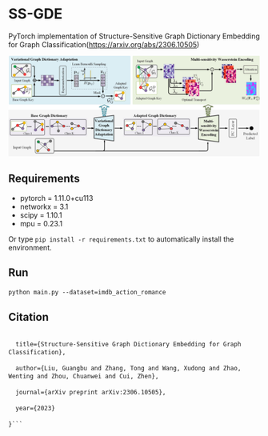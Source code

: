 # SS-GDE

PyTorch implementation of Structure-Sensitive Graph Dictionary Embedding for Graph Classification(https://arxiv.org/abs/2306.10505)

![architecture](/fig/SS-GDE_architecture.jpg)


## Requirements

* pytorch = 1.11.0+cu113
* networkx = 3.1
* scipy = 1.10.1
* mpu = 0.23.1

Or type `pip install -r requirements.txt` to automatically install the environment. 

## Run

`python main.py --dataset=imdb_action_romance` 

## Citation

``` @article{liu2023structure,

  title={Structure-Sensitive Graph Dictionary Embedding for Graph Classification},
  
  author={Liu, Guangbu and Zhang, Tong and Wang, Xudong and Zhao, Wenting and Zhou, Chuanwei and Cui, Zhen},
  
  journal={arXiv preprint arXiv:2306.10505},
  
  year={2023}
  
}```
